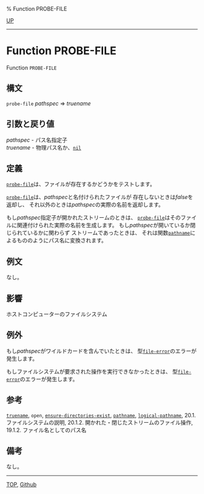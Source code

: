 % Function PROBE-FILE

[UP](20.2.html)  

---

# Function **PROBE-FILE**


Function `PROBE-FILE`


## 構文

`probe-file` *pathspec* => *truename*


## 引数と戻り値

*pathspec* - パス名指定子  
*truename* - 物理パス名か、[`nil`](5.3.nil-variable.html)


## 定義

[`probe-file`](20.2.probe-file.html)は、ファイルが存在するかどうかをテストします。

[`probe-file`](20.2.probe-file.html)は、*pathspec*と名付けられたファイルが
存在しないときは*false*を返却し、
それ以外のときは*pathspec*の実際の名前を返却します。

もし*pathspec*指定子が開かれたストリームのときは、
[`probe-file`](20.2.probe-file.html)はそのファイルに関連付けられた実際の名前を生成します。
もし*pathspec*が開いているか閉じられているかに関わらず
ストリームであったときは、
それは関数[`pathname`](19.4.pathname-function.html)によるもののようにパス名に変換されます。


## 例文

なし。


## 影響

ホストコンピューターのファイルシステム


## 例外

もし*pathspec*がワイルドカードを含んでいたときは、
型[`file-error`](20.2.file-error.html)のエラーが発生します。

もしファイルシステムが要求された操作を実行できなかったときは、
型[`file-error`](20.2.file-error.html)のエラーが発生します。


## 参考

[`truename`](20.2.truename.html),
`open`,
[`ensure-directories-exist`](20.2.ensure-directories-exist.html),
[`pathname`](19.4.pathname-system-class.html),
[`logical-pathname`](19.4.logical-pathname-system-class.html),
20.1. ファイルシステムの説明,
20.1.2. 開かれた・閉じたストリームのファイル操作,
19.1.2. ファイル名としてのパス名


## 備考

なし。


---
[TOP](index.html),  [Github](https://github.com/nptcl/npt-japanese)

